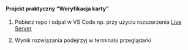#### Projekt praktyczny “Weryfikacja karty”

1. Pobierz repo i odpal w VS Code np. przy użyciu rozszerzenia [Live Server](https://marketplace.visualstudio.com/items?itemName=ritwickdey.LiveServer)

2. Wynik rozwiązania podejrzyj w terminalu przeglądarki
